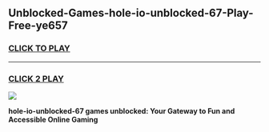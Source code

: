 
## Unblocked-Games-hole-io-unblocked-67-Play-Free-ye657
<h3>
<a href="https://premium76.site?title=hole-io-unblocked-67&ref=10A">CLICK TO PLAY</a></h3>
<hr>

<h3>
<a href="https://premium76.site?title=hole-io-unblocked-67&ref=10A">CLICK 2 PLAY</a>
  
</h3>

<a href="https://premium76.site?title=hole-io-unblocked-67&ref=10A"><img src="https://clearcache.store/games.png"></a>


**hole-io-unblocked-67 games unblocked: Your Gateway to Fun and Accessible Online Gaming**
